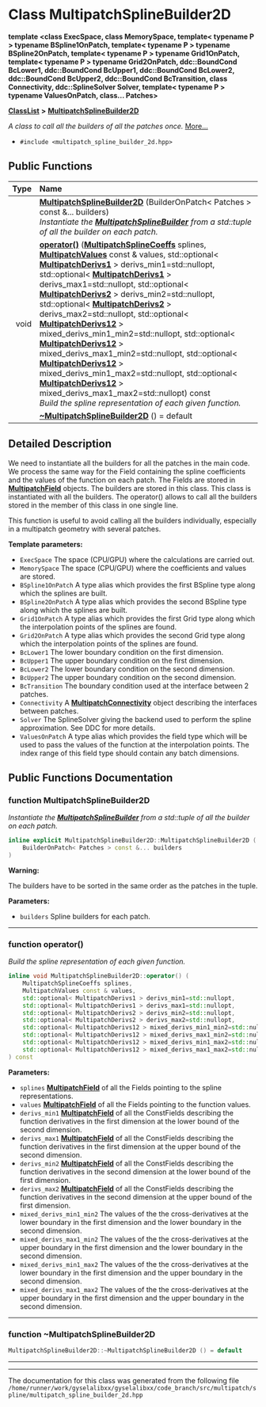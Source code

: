 

# Class MultipatchSplineBuilder2D

**template &lt;class ExecSpace, class MemorySpace, template&lt; typename P &gt; typename BSpline1OnPatch, template&lt; typename P &gt; typename BSpline2OnPatch, template&lt; typename P &gt; typename Grid1OnPatch, template&lt; typename P &gt; typename Grid2OnPatch, ddc::BoundCond BcLower1, ddc::BoundCond BcUpper1, ddc::BoundCond BcLower2, ddc::BoundCond BcUpper2, ddc::BoundCond BcTransition, class Connectivity, ddc::SplineSolver Solver, template&lt; typename P &gt; typename ValuesOnPatch, class... Patches&gt;**



[**ClassList**](annotated.md) **>** [**MultipatchSplineBuilder2D**](classMultipatchSplineBuilder2D.md)



_A class to call all the builders of all the patches once._ [More...](#detailed-description)

* `#include <multipatch_spline_builder_2d.hpp>`





































## Public Functions

| Type | Name |
| ---: | :--- |
|   | [**MultipatchSplineBuilder2D**](#function-multipatchsplinebuilder2d) (BuilderOnPatch&lt; Patches &gt; const &... builders) <br>_Instantiate the_ [_**MultipatchSplineBuilder**_](classMultipatchSplineBuilder.md) _from a std::tuple of all the builder on each patch._ |
|  void | [**operator()**](#function-operator) ([**MultipatchSplineCoeffs**](classMultipatchField.md) splines, [**MultipatchValues**](classMultipatchField.md) const & values, std::optional&lt; [**MultipatchDerivs1**](classMultipatchField.md) &gt; derivs\_min1=std::nullopt, std::optional&lt; [**MultipatchDerivs1**](classMultipatchField.md) &gt; derivs\_max1=std::nullopt, std::optional&lt; [**MultipatchDerivs2**](classMultipatchField.md) &gt; derivs\_min2=std::nullopt, std::optional&lt; [**MultipatchDerivs2**](classMultipatchField.md) &gt; derivs\_max2=std::nullopt, std::optional&lt; [**MultipatchDerivs12**](classMultipatchField.md) &gt; mixed\_derivs\_min1\_min2=std::nullopt, std::optional&lt; [**MultipatchDerivs12**](classMultipatchField.md) &gt; mixed\_derivs\_max1\_min2=std::nullopt, std::optional&lt; [**MultipatchDerivs12**](classMultipatchField.md) &gt; mixed\_derivs\_min1\_max2=std::nullopt, std::optional&lt; [**MultipatchDerivs12**](classMultipatchField.md) &gt; mixed\_derivs\_max1\_max2=std::nullopt) const<br>_Build the spline representation of each given function._  |
|   | [**~MultipatchSplineBuilder2D**](#function-multipatchsplinebuilder2d) () = default<br> |




























## Detailed Description


We need to instantiate all the builders for all the patches in the main code. We process the same way for the Field containing the spline coefficients and the values of the function on each patch. The Fields are stored in [**MultipatchField**](classMultipatchField.md) objects. The builders are stored in this class. This class is instantiated with all the builders. The operator() allows to call all the builders stored in the member of this class in one single line.


This function is useful to avoid calling all the builders individually, especially in a multipatch geometry with several patches.




**Template parameters:**


* `ExecSpace` The space (CPU/GPU) where the calculations are carried out. 
* `MemorySpace` The space (CPU/GPU) where the coefficients and values are stored. 
* `BSpline1OnPatch` A type alias which provides the first BSpline type along which the splines are built. 
* `BSpline2OnPatch` A type alias which provides the second BSpline type along which the splines are built. 
* `Grid1OnPatch` A type alias which provides the first Grid type along which the interpolation points of the splines are found. 
* `Grid2OnPatch` A type alias which provides the second Grid type along which the interpolation points of the splines are found. 
* `BcLower1` The lower boundary condition on the first dimension. 
* `BcUpper1` The upper boundary condition on the first dimension. 
* `BcLower2` The lower boundary condition on the second dimension. 
* `BcUpper2` The upper boundary condition on the second dimension. 
* `BcTransition` The boundary condition used at the interface between 2 patches. 
* `Connectivity` A [**MultipatchConnectivity**](classMultipatchConnectivity.md) object describing the interfaces between patches. 
* `Solver` The SplineSolver giving the backend used to perform the spline approximation. See DDC for more details. 
* `ValuesOnPatch` A type alias which provides the field type which will be used to pass the values of the function at the interpolation points. The index range of this field type should contain any batch dimensions. 




    
## Public Functions Documentation




### function MultipatchSplineBuilder2D 

_Instantiate the_ [_**MultipatchSplineBuilder**_](classMultipatchSplineBuilder.md) _from a std::tuple of all the builder on each patch._
```C++
inline explicit MultipatchSplineBuilder2D::MultipatchSplineBuilder2D (
    BuilderOnPatch< Patches > const &... builders
) 
```





**Warning:**

The builders have to be sorted in the same order as the patches in the tuple.




**Parameters:**


* `builders` Spline builders for each patch. 




        

<hr>



### function operator() 

_Build the spline representation of each given function._ 
```C++
inline void MultipatchSplineBuilder2D::operator() (
    MultipatchSplineCoeffs splines,
    MultipatchValues const & values,
    std::optional< MultipatchDerivs1 > derivs_min1=std::nullopt,
    std::optional< MultipatchDerivs1 > derivs_max1=std::nullopt,
    std::optional< MultipatchDerivs2 > derivs_min2=std::nullopt,
    std::optional< MultipatchDerivs2 > derivs_max2=std::nullopt,
    std::optional< MultipatchDerivs12 > mixed_derivs_min1_min2=std::nullopt,
    std::optional< MultipatchDerivs12 > mixed_derivs_max1_min2=std::nullopt,
    std::optional< MultipatchDerivs12 > mixed_derivs_min1_max2=std::nullopt,
    std::optional< MultipatchDerivs12 > mixed_derivs_max1_max2=std::nullopt
) const
```





**Parameters:**


* `splines` [**MultipatchField**](classMultipatchField.md) of all the Fields pointing to the spline representations. 
* `values` [**MultipatchField**](classMultipatchField.md) of all the Fields pointing to the function values. 
* `derivs_min1` [**MultipatchField**](classMultipatchField.md) of all the ConstFields describing the function derivatives in the first dimension at the lower bound of the second dimension. 
* `derivs_max1` [**MultipatchField**](classMultipatchField.md) of all the ConstFields describing the function derivatives in the first dimension at the upper bound of the second dimension. 
* `derivs_min2` [**MultipatchField**](classMultipatchField.md) of all the ConstFields describing the function derivatives in the second dimension at the lower bound of the first dimension. 
* `derivs_max2` [**MultipatchField**](classMultipatchField.md) of all the ConstFields describing the function derivatives in the second dimension at the upper bound of the first dimension. 
* `mixed_derivs_min1_min2` The values of the the cross-derivatives at the lower boundary in the first dimension and the lower boundary in the second dimension. 
* `mixed_derivs_max1_min2` The values of the the cross-derivatives at the upper boundary in the first dimension and the lower boundary in the second dimension. 
* `mixed_derivs_min1_max2` The values of the the cross-derivatives at the lower boundary in the first dimension and the upper boundary in the second dimension. 
* `mixed_derivs_max1_max2` The values of the the cross-derivatives at the upper boundary in the first dimension and the upper boundary in the second dimension. 




        

<hr>



### function ~MultipatchSplineBuilder2D 

```C++
MultipatchSplineBuilder2D::~MultipatchSplineBuilder2D () = default
```




<hr>

------------------------------
The documentation for this class was generated from the following file `/home/runner/work/gyselalibxx/gyselalibxx/code_branch/src/multipatch/spline/multipatch_spline_builder_2d.hpp`

